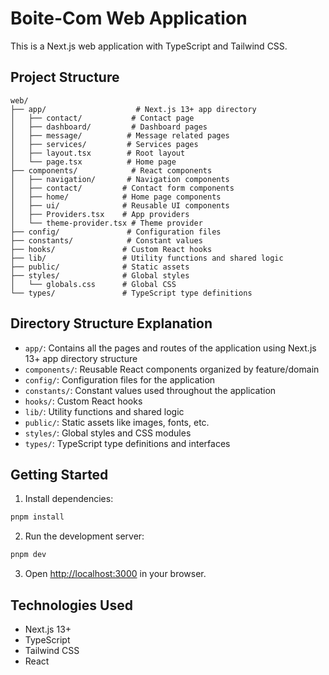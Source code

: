 # Boite-Com Web Application

This is a Next.js web application with TypeScript and Tailwind CSS.

## Project Structure

```
web/
├── app/                    # Next.js 13+ app directory
│   ├── contact/           # Contact page
│   ├── dashboard/         # Dashboard pages
│   ├── message/          # Message related pages
│   ├── services/         # Services pages
│   ├── layout.tsx        # Root layout
│   └── page.tsx          # Home page
├── components/            # React components
│   ├── navigation/       # Navigation components
│   ├── contact/         # Contact form components
│   ├── home/            # Home page components
│   ├── ui/              # Reusable UI components
│   ├── Providers.tsx    # App providers
│   └── theme-provider.tsx # Theme provider
├── config/               # Configuration files
├── constants/            # Constant values
├── hooks/               # Custom React hooks
├── lib/                 # Utility functions and shared logic
├── public/              # Static assets
├── styles/              # Global styles
│   └── globals.css      # Global CSS
└── types/               # TypeScript type definitions
```

## Directory Structure Explanation

- `app/`: Contains all the pages and routes of the application using Next.js 13+ app directory structure
- `components/`: Reusable React components organized by feature/domain
- `config/`: Configuration files for the application
- `constants/`: Constant values used throughout the application
- `hooks/`: Custom React hooks
- `lib/`: Utility functions and shared logic
- `public/`: Static assets like images, fonts, etc.
- `styles/`: Global styles and CSS modules
- `types/`: TypeScript type definitions and interfaces

## Getting Started

1. Install dependencies:
```bash
pnpm install
```

2. Run the development server:
```bash
pnpm dev
```

3. Open [http://localhost:3000](http://localhost:3000) in your browser.

## Technologies Used

- Next.js 13+
- TypeScript
- Tailwind CSS
- React 